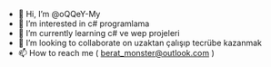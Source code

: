- 👋 Hi, I’m @oQQeY-My
- 👀 I’m interested in c# programlama 
- 🌱 I’m currently learning c# ve wep projeleri
- 💞️ I’m looking to collaborate on uzaktan çalışıp tecrübe kazanmak 
- 📫 How to reach me ( berat_monster@outlook.com )

<!---
oQQeY-My/oQQeY-My is a ✨ special ✨ repository because its `README.md` (this file) appears on your GitHub profile.
You can click the Preview link to take a look at your changes.
--->
